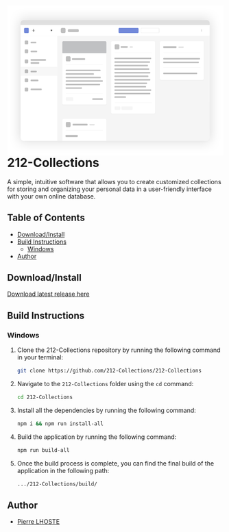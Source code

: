 
<picture>
  <source media="(prefers-color-scheme: dark)" srcset="https://raw.githubusercontent.com/212-Collections/Branding/main/thumbnail/thumbnail_dark_shadow.png">
  <source media="(prefers-color-scheme: light)" srcset="https://raw.githubusercontent.com/212-Collections/Branding/main/thumbnail/thumbnail_light_shadow.png">
  <img align="right" height="350px" alt="thumbnail" src="https://raw.githubusercontent.com/212-Collections/Branding/main/thumbnail/thumbnail_light_shadow.png">
</picture>

# 212-Collections


A simple, intuitive software that allows you to create customized collections for storing and organizing your personal data in a user-friendly interface with your own online database.

## Table of Contents

- [Download/Install](#download-install)
- [Build Instructions ](#build)
    - [Windows](#build-windows)
- [Author](#author)

## Download/Install <a id="download-install"></a>

[Download latest release here](https://github.com/212-Collections/212-collections/releases)

## Build Instructions <a id="build"></a>

### Windows <a id="build-windows"></a>

1. Clone the 212-Collections repository by running the following command in your terminal:
   ```bash
   git clone https://github.com/212-Collections/212-Collections
   ```

2. Navigate to the `212-Collections` folder using the `cd` command:
   ```bash
   cd 212-Collections
   ```

3. Install all the dependencies by running the following command:
   ```bash
   npm i && npm run install-all
   ```

4. Build the application by running the following command:
   ```bash
   npm run build-all
   ```

5. Once the build process is complete, you can find the final build of the application in the following path:
   ```bash
   .../212-Collections/build/
   ```

## Author <a id="author"></a>
- [Pierre LHOSTE](https://github.com/Pierre-LHOSTE)

